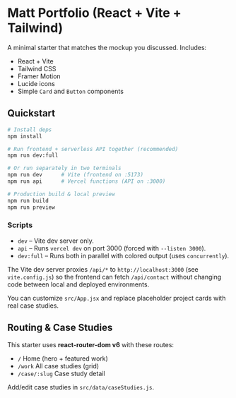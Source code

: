 # Matt Portfolio (React + Vite + Tailwind)

A minimal starter that matches the mockup you discussed. Includes:
- React + Vite
- Tailwind CSS
- Framer Motion
- Lucide icons
- Simple `Card` and `Button` components

## Quickstart

```bash
# Install deps
npm install

# Run frontend + serverless API together (recommended)
npm run dev:full

# Or run separately in two terminals
npm run dev      # Vite (frontend on :5173)
npm run api      # Vercel functions (API on :3000)

# Production build & local preview
npm run build
npm run preview
```

### Scripts
- `dev` – Vite dev server only.
- `api` – Runs `vercel dev` on port 3000 (forced with `--listen 3000`).
- `dev:full` – Runs both in parallel with colored output (uses `concurrently`).

The Vite dev server proxies `/api/*` to `http://localhost:3000` (see `vite.config.js`) so the frontend can fetch `/api/contact` without changing code between local and deployed environments.

You can customize `src/App.jsx` and replace placeholder project cards with real case studies.


## Routing & Case Studies
This starter uses **react-router-dom v6** with these routes:
- `/` Home (hero + featured work)
- `/work` All case studies (grid)
- `/case/:slug` Case study detail

Add/edit case studies in `src/data/caseStudies.js`.
